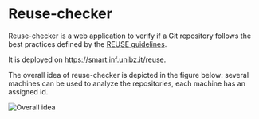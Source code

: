 # Reuse-checker

Reuse-checker is a web application to verify if a Git repository follows the
best practices defined by the [REUSE guidelines](https://reuse.software/).

It is deployed on <https://smart.inf.unibz.it/reuse>.

The overall idea of reuse-checker is depicted in the figure below: several machines can be used to analyze the repositories, each machine has an assigned id. 

![Overall idea][figure1]

[figure1]: https://github.com/riccardofelluga/reuse-checker/documentation/idea.png "Overall idea of reuse-checker"